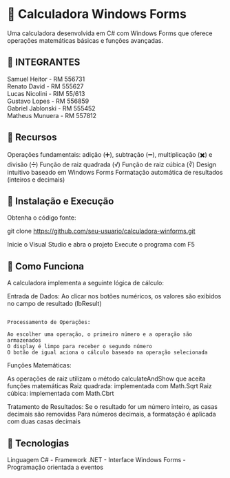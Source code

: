 # 🔢 Calculadora Windows Forms
Uma calculadora desenvolvida em C# com Windows Forms que oferece operações matemáticas básicas e funções avançadas.

## 🔸 INTEGRANTES

Samuel Heitor - RM 556731<br />
Renato David - RM 555627<br />
Lucas Nicolini - RIM 55/613<br />
Gustavo Lopes - RM 556859<br />
Gabriel Jablonski - RM 555452<br />
Matheus Munuera - RM 557812

## 🔸 Recursos

Operações fundamentais: adição (➕), subtração (➖), multiplicação (✖️) e divisão (➗)
Função de raiz quadrada (√)
Função de raiz cúbica (∛)
Design intuitivo baseado em Windows Forms
Formatação automática de resultados (inteiros e decimais)

## 🔸 Instalação e Execução

Obtenha o código fonte:

git clone https://github.com/seu-usuario/calculadora-winforms.git

Inicie o Visual Studio e abra o projeto
Execute o programa com F5

## 🔸 Como Funciona
A calculadora implementa a seguinte lógica de cálculo:

Entrada de Dados:
Ao clicar nos botões numéricos, os valores são exibidos no campo de resultado (lbResult)

```

Processamento de Operações:

Ao escolher uma operação, o primeiro número e a operação são armazenados
O display é limpo para receber o segundo número
O botão de igual aciona o cálculo baseado na operação selecionada

```

Funções Matemáticas:

As operações de raiz utilizam o método calculateAndShow que aceita funções matemáticas
Raiz quadrada: implementada com Math.Sqrt
Raiz cúbica: implementada com Math.Cbrt


Tratamento de Resultados:
Se o resultado for um número inteiro, as casas decimais são removidas
Para números decimais, a formatação é aplicada com duas casas decimais

## 🔸 Tecnologias

Linguagem C# - 
Framework .NET - 
Interface Windows Forms - 
Programação orientada a eventos
